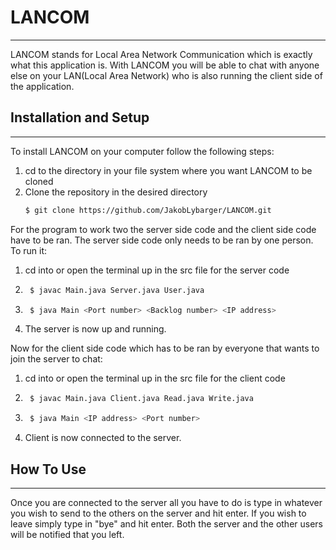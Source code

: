 # LANCOM
---
LANCOM stands for Local Area Network Communication which is exactly what this application is. With LANCOM you will be able to chat with anyone else on your LAN(Local Area Network) who is also running the client side of the application.

## Installation and Setup
---
To install LANCOM on your computer follow the following steps: 
1. cd to the directory in your file system where you want LANCOM to be cloned
2. Clone the repository in the desired directory
    ```sh
    $ git clone https://github.com/JakobLybarger/LANCOM.git
    ```
For the program to work two the server side code and the client side code have to be ran.
The server side code only needs to be ran by one person. To run it:
1. cd into or open the terminal up in the src file for the server code
2. ```sh
    $ javac Main.java Server.java User.java
    ```
3. ```sh
    $ java Main <Port number> <Backlog number> <IP address>
    ```
4. The server is now up and running.

Now for the client side code which has to be ran by everyone that wants to join the server to chat:
1. cd into or open the terminal up in the src file for the client code
2. ```sh
    $ javac Main.java Client.java Read.java Write.java
    ```
3. ```sh
    $ java Main <IP address> <Port number>
    ```
4. Client is now connected to the server.

## How To Use
---
Once you are connected to the server all you have to do is type in whatever you wish to send to the others on the server and hit enter. If you wish to leave simply type in "bye" and hit enter. Both the server and the other users will be notified that you left.
